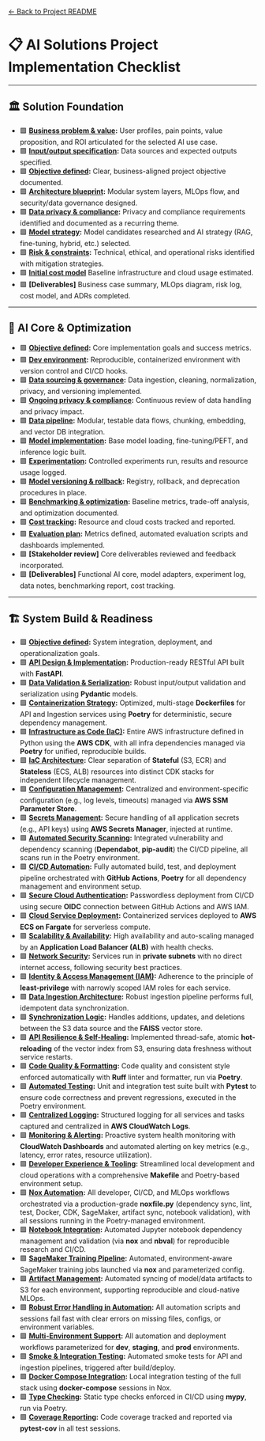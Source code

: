[← Back to Project README](../../Readme.md)

# 📋 AI Solutions Project Implementation Checklist

---

## 🏛️ Solution Foundation

- 🟩 **[Business problem & value](foundation/business_problem_value.md):** User profiles, pain points, value proposition, and ROI articulated for the selected AI use case.
- 🟩 **[Input/output specification](foundation/business_problem_value.md):** Data sources and expected outputs specified.
- 🟩 **[Objective defined](foundation/objective.md):** Clear, business-aligned project objective documented.
- 🟩 **[Architecture blueprint](foundation/architecture_blueprint.md):** Modular system layers, MLOps flow, and security/data governance designed.
- 🟩 **[Data privacy & compliance](docs/Architecture_Blueprint.md):** Privacy and compliance requirements identified and documented as a recurring theme.
- 🟩 **[Model strategy](foundation/model_strategy.md):** Model candidates researched and AI strategy (RAG, fine-tuning, hybrid, etc.) selected.
- 🟩 **[Risk & constraints](foundation/risk_constraints.md):** Technical, ethical, and operational risks identified with mitigation strategies.
- 🟩 **[Initial cost model](cost_tracking.md)** Baseline infrastructure and cloud usage estimated.
- 🟩 **[Deliverables]** Business case summary, MLOps diagram, risk log, cost model, and ADRs completed.

---

## 🧠 AI Core & Optimization

- 🟩 **[Objective defined](core/objective.md):** Core implementation goals and success metrics.
- 🟩 **[Dev environment](core/dev_environment_data.md):** Reproducible, containerized environment with version control and CI/CD hooks.
- 🟩 **[Data sourcing & governance](core/dev_environment_data.md):** Data ingestion, cleaning, normalization, privacy, and versioning implemented.
- 🟩 **[Ongoing privacy & compliance](core/dev_environment_data.md):** Continuous review of data handling and privacy impact.
- 🟩 **[Data pipeline](core/data_pipeline_processing.md):** Modular, testable data flows, chunking, embedding, and vector DB integration.
- 🟩 **[Model implementation](core/model_implementation_experimentation.md):** Base model loading, fine-tuning/PEFT, and inference logic built.
- 🟩 **[Experimentation](core/model_implementation_experimentation.md):** Controlled experiments run, results and resource usage logged.
- 🟩 **[Model versioning & rollback](core/model_implementation_experimentation.md):** Registry, rollback, and deprecation procedures in place.
- 🟩 **[Benchmarking & optimization](core/benchmarking_optimization.md):** Baseline metrics, trade-off analysis, and optimization documented.
- 🟩 **[Cost tracking](core/benchmarking_optimization.md):** Resource and cloud costs tracked and reported.
- 🟩 **[Evaluation plan](core/evaluation_plan.md):** Metrics defined, automated evaluation scripts and dashboards implemented.
- 🟩 **[Stakeholder review]** Core deliverables reviewed and feedback incorporated.
- 🟩 **[Deliverables]** Functional AI core, model adapters, experiment log, data notes, benchmarking report, cost tracking.

---

## 🏗️ System Build & Readiness

- 🟩 **[Objective defined](build/objective.md):** System integration, deployment, and operationalization goals.
- 🟩 **[API Design & Implementation](build/api_integration.md):** Production-ready RESTful API built with **FastAPI**.
- 🟩 **[Data Validation & Serialization](build/api_integration.md):** Robust input/output validation and serialization using **Pydantic** models.
- 🟩 **[Containerization Strategy](build/deployment_infrastructure.md):** Optimized, multi-stage **Dockerfiles** for API and Ingestion services using **Poetry** for deterministic, secure dependency management.
- 🟩 **[Infrastructure as Code (IaC)](build/deployment_infrastructure.md):** Entire AWS infrastructure defined in Python using the **AWS CDK**, with all infra dependencies managed via **Poetry** for unified, reproducible builds.
- 🟩 **[IaC Architecture](build/deployment_infrastructure.md):** Clear separation of **Stateful** (S3, ECR) and **Stateless** (ECS, ALB) resources into distinct CDK stacks for independent lifecycle management.
- 🟩 **[Configuration Management](build/deployment_infrastructure.md):** Centralized and environment-specific configuration (e.g., log levels, timeouts) managed via **AWS SSM Parameter Store**.
- 🟩 **[Secrets Management](build/deployment_infrastructure.md):** Secure handling of all application secrets (e.g., API keys) using **AWS Secrets Manager**, injected at runtime.
- 🟩 **[Automated Security Scanning](build/deployment_infrastructure.md):** Integrated vulnerability and dependency scanning (**Dependabot**, **pip-audit**) the CI/CD pipeline, all scans run in the Poetry environment.
- 🟩 **[CI/CD Automation](build/deployment_infrastructure.md):** Fully automated build, test, and deployment pipeline orchestrated with **GitHub Actions**, **Poetry** for all dependency management and environment setup.
- 🟩 **[Secure Cloud Authentication](build/deployment_infrastructure.md):** Passwordless deployment from CI/CD using secure **OIDC** connection between GitHub Actions and AWS IAM.
- 🟩 **[Cloud Service Deployment](build/deployment_infrastructure.md):** Containerized services deployed to **AWS ECS on Fargate** for serverless compute.
- 🟩 **[Scalability & Availability](build/deployment_infrastructure.md):** High availability and auto-scaling managed by an **Application Load Balancer (ALB)** with health checks.
- 🟩 **[Network Security](build/deployment_infrastructure.md):** Services run in **private subnets** with no direct internet access, following security best practices.
- 🟩 **[Identity & Access Management (IAM)](build/deployment_infrastructure.md):** Adherence to the principle of **least-privilege** with narrowly scoped IAM roles for each service.
- 🟩 **[Data Ingestion Architecture](build/operational_playbook.md):** Robust ingestion pipeline performs full, idempotent data synchronization.
- 🟩 **[Synchronization Logic](build/operational_playbook.md):** Handles additions, updates, and deletions between the S3 data source and the **FAISS** vector store.
- 🟩 **[API Resilience & Self-Healing](build/operational_playbook.md):** Implemented thread-safe, atomic **hot-reloading** of the vector index from S3, ensuring data freshness without service restarts.
- 🟩 **[Code Quality & Formatting](build/testing_validation.md):** Code quality and consistent style enforced automatically with **Ruff** linter and formatter, run via **Poetry**.
- 🟩 **[Automated Testing](build/testing_validation.md):** Unit and integration test suite built with **Pytest** to ensure code correctness and prevent regressions, executed in the Poetry environment.
- 🟩 **[Centralized Logging](build/observability_monitoring.md):** Structured logging for all services and tasks captured and centralized in **AWS CloudWatch Logs**.
- 🟩 **[Monitoring & Alerting](build/observability_monitoring.md):** Proactive system health monitoring with **CloudWatch Dashboards** and automated alerting on key metrics (e.g., latency, error rates, resource utilization).
- 🟩 **[Developer Experience & Tooling](build/deployment_infrastructure.md):** Streamlined local development and cloud operations with a comprehensive **Makefile** and Poetry-based environment setup.
- 🟩 **[Nox Automation](build/deployment_infrastructure.md):** All developer, CI/CD, and MLOps workflows orchestrated via a production-grade **noxfile.py** (dependency sync, lint, test, Docker, CDK, SageMaker, artifact sync, notebook validation), with all sessions running in the Poetry-managed environment.
- 🟩 **[Notebook Integration](build/deployment_infrastructure.md):** Automated Jupyter notebook dependency management and validation (via **nox** and **nbval**) for reproducible research and CI/CD.
- 🟩 **[SageMaker Training Pipeline](build/deployment_infrastructure.md):** Automated, environment-aware SageMaker training jobs launched via **nox** and parameterized config.
- 🟩 **[Artifact Management](build/deployment_infrastructure.md):** Automated syncing of model/data artifacts to S3 for each environment, supporting reproducible and cloud-native MLOps.
- 🟩 **[Robust Error Handling in Automation](build/deployment_infrastructure.md):** All automation scripts and sessions fail fast with clear errors on missing files, configs, or environment variables.
- 🟩 **[Multi-Environment Support](build/deployment_infrastructure.md):** All automation and deployment workflows parameterized for **dev**, **staging**, and **prod** environments.
- 🟩 **[Smoke & Integration Testing](build/testing_validation.md):** Automated smoke tests for API and ingestion pipelines, triggered after build/deploy.
- 🟩 **[Docker Compose Integration](build/deployment_infrastructure.md):** Local integration testing of the full stack using **docker-compose** sessions in Nox.
- 🟩 **[Type Checking](build/testing_validation.md):** Static type checks enforced in CI/CD using **mypy**, run via Poetry.
- 🟩 **[Coverage Reporting](build/testing_validation.md):** Code coverage tracked and reported via **pytest-cov** in all test sessions.
